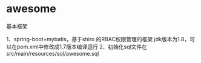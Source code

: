 # awesome
基本框架

1、spring-boot+mybatis，基于shiro 的RBAC权限管理的框架
  jdk版本为1.8，可以在pom.xml中修改成1.7版本编译运行
2、初始化sql文件在 src/main/resources/sql/awesome.sql
